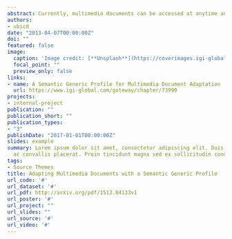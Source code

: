 ```yaml
---
abstract: Currently, multimedia documents can be accessed at anytime and anywhere with a wide variety of mobile devices, such as laptops, smartphones, and tablets. Obviously, platform heterogeneity, users’ preferences, and context variations require document adaptation according to execution constraints. For example, audio contents may not be played while a user is participating in a meeting. Current context modeling languages do not handle such real life user constraints. These languages generally list multiple information values that are interpreted by adaptation processes in order to deduce implicitly such high-level constraints. In this chapter, the authors overcome this limitation by proposing a novel context modeling approach based on services, where context information is linked according to explicit high-level constraints. In order to validate the proposal, the authors have used semantic Web technologies by specifying RDF profiles and experimenting on their usage on several platforms.
authors:
- ubicd
date: "2013-04-07T00:00:00Z"
doi: ""
featured: false
image:
  caption: 'Image credit: [**Unsplash**](https://coverimages.igi-global.com/cover-images/covers/9781466628335.webp)'
  focal_point: ""
  preview_only: false
links:
- name: A Semantic Generic Profile for Multimedia Document Adaptation
  url: https://www.igi-global.com/gateway/chapter/73990
projects:
- internal-project
publication: ""
publication_short: ""
publication_types:
- "3"
publishDate: "2017-01-01T00:00:00Z"
slides: example
summary: Lorem ipsum dolor sit amet, consectetur adipiscing elit. Duis posuere tellus
  ac convallis placerat. Proin tincidunt magna sed ex sollicitudin condimentum.
tags:
- Source Themes
title: Adapting Multimedia Documents with a Semantic Generic Profile
url_code: '#'
url_dataset: '#'
url_pdf: http://arxiv.org/pdf/1512.04133v1
url_poster: '#'
url_project: ""
url_slides: ""
url_source: '#'
url_video: '#'
---
```


